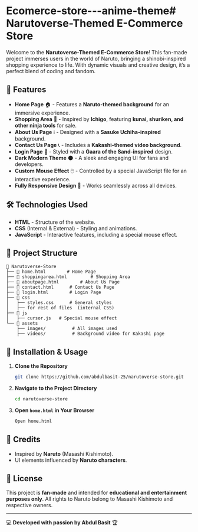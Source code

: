 # Ecomerce-store---anime-theme# Narutoverse-Themed E-Commerce Store

Welcome to the **Narutoverse-Themed E-Commerce Store**! This fan-made project immerses users in the world of Naruto, bringing a shinobi-inspired shopping experience to life. With dynamic visuals and creative design, it’s a perfect blend of coding and fandom.

## 🌟 Features

- **Home Page** 🏠 - Features a **Naruto-themed background** for an immersive experience.
- **Shopping Area** 🛒 - Inspired by **Ichigo**, featuring **kunai, shuriken, and other ninja tools** for sale.
- **About Us Page** ℹ️ - Designed with a **Sasuke Uchiha-inspired** background.
- **Contact Us Page** 📞 - Includes a **Kakashi-themed video background**.
- **Login Page** 🔑 - Styled with a **Gaara of the Sand-inspired** design.
- **Dark Modern Theme** 🌑 - A sleek and engaging UI for fans and developers.
- **Custom Mouse Effect** 🖱️ - Controlled by a special JavaScript file for an interactive experience.
- **Fully Responsive Design** 📱 - Works seamlessly across all devices.

## 🛠️ Technologies Used

- **HTML** - Structure of the website.
- **CSS** (Internal & External) - Styling and animations.
- **JavaScript** - Interactive features, including a special mouse effect.

## 📂 Project Structure

```
📁 Narutoverse-Store
├── 📄 home.html        # Home Page
├── 📄 shoppingarea.html         # Shopping Area
├── 📄 aboutpage.html        # About Us Page
├── 📄 contact.html      # Contact Us Page
├── 📄 login.html        # Login Page
├── 📂 css
│   ├── styles.css      # General styles
│   ├── for rest of files  (internal CSS)
├── 📂 js
│   ├── cursor.js   # Special mouse effect
└── 📂 assets
    ├── images/          # All images used
    ├── videos/          # Background video for Kakashi page
```

## 🚀 Installation & Usage

1. **Clone the Repository**
   ```sh
   git clone https://github.com/abdulbasit-25/narutoverse-store.git
   ```
2. **Navigate to the Project Directory**
   ```sh
   cd narutoverse-store
   ```
3. **Open `home.html` in Your Browser**
   ```sh
   Open home.html
   ```

## 🎨 Credits

- Inspired by **Naruto** (Masashi Kishimoto).
- UI elements influenced by **Naruto characters**.

## 📜 License

This project is **fan-made** and intended for **educational and entertainment purposes only**. All rights to Naruto belong to Masashi Kishimoto and respective owners.

---
💻 **Developed with passion by Abdul Basit** 🏆

